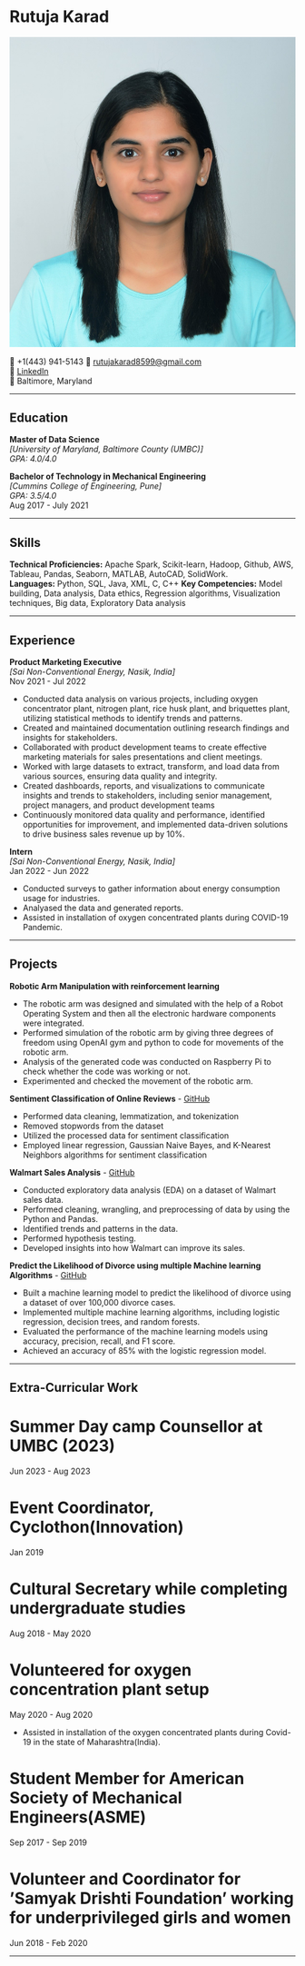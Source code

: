 # Rutuja Karad

![Rutuja Karad](https://github.com/RUTUJA8599/UMBC-DATA606-FALL2023-TUESDAY/blob/main/rutuja.jpg)

:iphone: +1(443) 941-5143 
📧 rutujakarad8599@gmail.com  
🔗 [LinkedIn](https://www.linkedin.com/in/rutuja-karad/)  
:office: Baltimore, Maryland 

---

## Education
**Master of Data Science**  
*[University of Maryland, Baltimore County (UMBC)]*  
*GPA: 4.0/4.0*  

**Bachelor of Technology in Mechanical Engineering**  
*[Cummins College of Engineering, Pune]*  
*GPA: 3.5/4.0*  
Aug 2017 - July 2021  

---

## Skills
**Technical Proficiencies:** Apache Spark, Scikit-learn, Hadoop, Github, AWS, Tableau, Pandas, Seaborn, MATLAB,
                             AutoCAD, SolidWork.  
**Languages:** Python, SQL, Java, XML, C, C++
**Key Competencies:** Model building, Data analysis, Data ethics, Regression algorithms, Visualization techniques, Big
                      data, Exploratory Data analysis

---

## Experience
**Product Marketing Executive**  
*[Sai Non-Conventional Energy, Nasik, India]*  
Nov 2021 - Jul 2022
- Conducted data analysis on various projects, including oxygen concentrator plant, nitrogen plant, rice husk plant, and
  briquettes plant, utilizing statistical methods to identify trends and patterns.
- Created and maintained documentation outlining research findings and insights for stakeholders.
- Collaborated with product development teams to create effective marketing materials for sales presentations and client
  meetings.
- Worked with large datasets to extract, transform, and load data from various sources, ensuring data quality and
  integrity.
- Created dashboards, reports, and visualizations to communicate insights and trends to stakeholders, including senior
  management, project managers, and product development teams
- Continuously monitored data quality and performance, identified opportunities for improvement, and implemented
  data-driven solutions to drive business sales revenue up by 10%.

**Intern**  
*[Sai Non-Conventional Energy, Nasik, India]*  
Jan 2022 - Jun 2022  
- Conducted surveys to gather information about energy consumption usage for industries.
- Analyased the data and generated reports.
- Assisted in installation of oxygen concentrated plants during COVID-19 Pandemic.

---

## Projects  
**Robotic Arm Manipulation with reinforcement learning** 
- The robotic arm was designed and simulated with the help of a Robot Operating System and then all the electronic
hardware components were integrated.
- Performed simulation of the robotic arm by giving three degrees of freedom using OpenAI gym and python to code for
movements of the robotic arm.
- Analysis of the generated code was conducted on Raspberry Pi to check whether the code was working or not.
- Experimented and checked the movement of the robotic arm.


**Sentiment Classification of Online Reviews** - [GitHub](https://github.com/RUTUJAK1/Sentiment-Classification/blob/main/Sentiment_classification.ipynb)
- Performed data cleaning, lemmatization, and tokenization
- Removed stopwords from the dataset
- Utilized the processed data for sentiment classification
- Employed linear regression, Gaussian Naive Bayes, and K-Nearest Neighbors algorithms for sentiment classification


**Walmart Sales Analysis** - [GitHub](https://github.com/RUTUJAK1/WalmartEDA/blob/main/Walmartproject.ipynb)
- Conducted exploratory data analysis (EDA) on a dataset of Walmart sales data.
- Performed cleaning, wrangling, and preprocessing of data by using the Python and Pandas.
- Identified trends and patterns in the data.
- Performed hypothesis testing.
- Developed insights into how Walmart can improve its sales.


**Predict the Likelihood of Divorce using multiple Machine learning Algorithms** - [GitHub](https://github.com/RUTUJAK1/Divorce_multiple_algorithms/blob/main/Divorce_Prediction.ipynb)
- Built a machine learning model to predict the likelihood of divorce using a dataset of over 100,000 divorce cases.
- Implemented multiple machine learning algorithms, including logistic regression, decision trees, and random forests.
- Evaluated the performance of the machine learning models using accuracy, precision, recall, and F1 score.
- Achieved an accuracy of 85% with the logistic regression model.

---

## Extra-Curricular Work

# Summer Day camp Counsellor at UMBC (2023)
Jun 2023 - Aug 2023
# Event Coordinator, Cyclothon(Innovation)
Jan 2019
# Cultural Secretary while completing undergraduate studies
Aug 2018 - May 2020
# Volunteered for oxygen concentration plant setup
May 2020 - Aug 2020
- Assisted in installation of the oxygen concentrated plants during Covid-19 in the state of Maharashtra(India).
# Student Member for American Society of Mechanical Engineers(ASME)
Sep 2017 - Sep 2019
# Volunteer and Coordinator for ’Samyak Drishti Foundation’ working for underprivileged girls and women
Jun 2018 - Feb 2020


---
